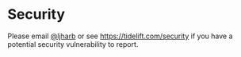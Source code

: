 # Security

Please email [@ljharb](https://github.com/ljharb) or see https://tidelift.com/security if you have a potential security vulnerability to report.

